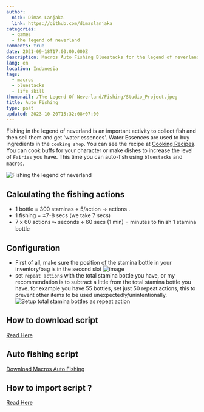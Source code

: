 ```yaml
---
author:
  nick: Dimas Lanjaka
  link: https://github.com/dimaslanjaka
categories:
  - games
  - the legend of neverland
comments: true
date: 2021-09-18T17:00:00.000Z
description: Macros Auto Fishing Bluestacks for the legend of neverland download
lang: en
location: Indonesia
tags:
  - macros
  - bluestacks
  - life skill
thumbnail: /The Legend Of Neverland/Fishing/Studio_Project.jpeg
title: Auto Fishing
type: post
updated: 2023-10-20T15:32:08+07:00
---
```


Fishing in the legend of neverland is an important activity to collect fish and then sell them and get 'water essences'. Water Essences are used to buy ingredients in the `cooking shop`. You can see the recipe at [Cooking Recipes](/The%20Legend%20Of%20Neverland/Recipes.html).
You can cook buffs for your character or make dishes to increase the level of `Fairies` you have.
This time you can auto-fish using `bluestacks` and `macros`.

![Fishing the legend of neverland](https://user-images.githubusercontent.com/12471057/133905459-d00d586f-0b2e-4a43-abb9-cb726940bf3d.png)

## Calculating the fishing actions

<ul>
  <li><span>1 bottle = 300 staminas</span> &divide; 5/action &rarr; <span>
      <span id="step-1"></span> actions
    </span>.</li>
  <li><span>1 fishing = &plusmn;7-8 secs (we take 7 secs)</span></li>
  <li><span>7 x 60 actions &erarr; <span id="step-2"></span> seconds &divide; 60 secs (1 min)</span> = <span>
      <span id="step-3"></span> minutes
    </span> <span>to finish 1 stamina bottle</span></li>
</ul>

<script>
  document.querySelector('#step-1').innerHTML = 300 / 5;
  document.querySelector('#step-2').innerHTML = 7 * 60;
  document.querySelector('#step-3').innerHTML = 420 / 60;
</script>

## Configuration

- First of all, make sure the position of the stamina bottle in your inventory/bag is in the second slot
  ![image](https://user-images.githubusercontent.com/12471057/133907462-bf07b4c7-10f2-46ce-ba61-076af0357232.png)
- set `repeat actions` with the total stamina bottle you have, or my recommendation is to subtract a little from the total stamina bottle you have. for example you have 55 bottles, set just 50 repeat actions, this to prevent other items to be used unexpectedly/unintentionally.
  ![Setup total stamina bottles as repeat action](https://user-images.githubusercontent.com/12471057/133907408-c3505025-1e78-4353-bdc0-1c6e7672d742.png)

## How to download script
[Read Here](/The%20Legend%20Of%20Neverland/Macros.html)

## Auto fishing script
[Download Macros Auto Fishing](/The%20Legend%20Of%20Neverland/Macros/Auto%20Fishing%20%26%20Stamina.json)

## How to import script ?
[Read Here](/The%20Legend%20Of%20Neverland/Macros.html)